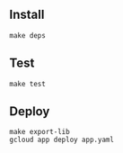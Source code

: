 
## Install

```
make deps
```

## Test

```
make test
```

## Deploy
```
make export-lib
gcloud app deploy app.yaml
```

